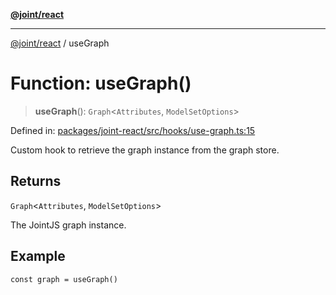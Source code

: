 [**@joint/react**](../README.md)

***

[@joint/react](../README.md) / useGraph

# Function: useGraph()

> **useGraph**(): `Graph`\<`Attributes`, `ModelSetOptions`\>

Defined in: [packages/joint-react/src/hooks/use-graph.ts:15](https://github.com/samuelgja/joint/blob/a91832ea2262342cf7ec1914cdb61c5629371a80/packages/joint-react/src/hooks/use-graph.ts#L15)

Custom hook to retrieve the graph instance from the graph store.

## Returns

`Graph`\<`Attributes`, `ModelSetOptions`\>

The JointJS graph instance.

## Example

```tsx
const graph = useGraph()
```
